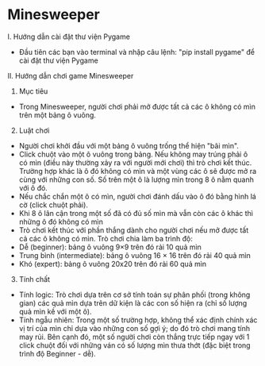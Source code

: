# Minesweeper
I. Hướng dẫn cài đặt thư viện Pygame
- Đầu tiên các bạn vào terminal và nhập câu lệnh: "pip install pygame" để cài đặt thư viện Pygame

II. Hướng dẫn chơi game Minesweeper 
1. Mục tiêu
  - Trong Minesweeper, người chơi phải mở được tất cả các ô không có mìn trên một bảng ô vuông.
2. Luật chơi
  - Người chơi khởi đầu với một bảng ô vuông trống thể hiện "bãi mìn".
  - Click chuột vào một ô vuông trong bảng. Nếu không may trúng phải ô có mìn (điều này thường xảy ra với người mới chơi) thì trò chơi kết thúc. Trường hợp khác là ô đó không có    mìn và một vùng các ô sẽ được mở ra cùng với những con số. Số trên một ô là lượng mìn trong 8 ô nằm quanh với ô đó.
  - Nếu chắc chắn một ô có mìn, người chơi đánh dấu vào ô đó bằng hình lá cờ (click chuột phải).
  - Khi 8 ô lân cận trong một số đã có đủ số mìn mà vẫn còn các ô khác thì những ô đó không có mìn
  - Trò chơi kết thúc với phần thắng dành cho người chơi nếu mở được tất cả các ô không có mìn.
Trò chơi chia làm ba trình độ:
  - Dễ (beginner): bảng ô vuông 9×9 trên đó rải 10 quả mìn
  - Trung bình (intermediate): bảng ô vuông 16 × 16 trên đó rải 40 quả mìn
  - Khó (expert): bảng ô vuông 20x20 trên đó rải 60 quả mìn
 3. Tính chất 
  - Tính logic: Trò chơi dựa trên cơ sở tính toán sự phân phối (trong không gian) các quả mìn dựa trên dữ kiện là các con số hiện ra (chỉ số lượng quả mìn kề với một ô).
  - Tính ngẫu nhiên: Trong một số trường hợp, không thể xác định chính xác vị trí của mìn chỉ dựa vào những con số gợi ý; do đó trò chơi mang tính may rủi. Bên cạnh đó, một số người chơi còn thắng trực tiếp ngay với 1 click chuột đối với những ván có số lượng mìn thưa thớt (đặc biệt trong trình độ Beginner - dễ).



